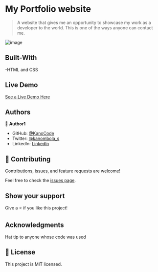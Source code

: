 
# My Portfolio website

>A website that gives me an opportunity to showcase my work as a developer to the world. This is one of the ways anyone can contact me. 

![image](https://user-images.githubusercontent.com/95347844/148511188-8dbee1d8-df9b-481c-8ca9-a917a020815f.png)




## Built-With
-HTML and CSS

## Live Demo

[See a Live Demo Here](https://kanocode.github.io/my-portfolio-website/)

## Authors

👤 **Author1**

- GitHub: [@KanoCode](https://github.com/KanoCode)
- Twitter: [@kanombola_s](https://https://mobile.twitter.com/kanombola_s)
- LinkedIn: [LinkedIn](https://www.linkedin.com/mwlite/in/kanombola-kanombola-a38b061a4)

## 🤝 Contributing
Contributions, issues, and feature requests are welcome!

Feel free to check the [issues page](https://github.com/KanoCode/Hello-world/issues).

## Show your support
Give a ⭐️ if you like this project!

## Acknowledgments
Hat tip to anyone whose code was used
## 📝 License
This project is MIT licensed.
